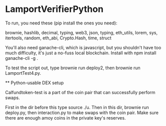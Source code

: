 # LamportVerifierPython

To run, you need these (pip install the ones you need):

brownie, hashlib, decimal, typing, web3, json, typing, eth_utils, lorem, sys, itertools, random, eth_abi, Crypto.Hash, time, struct

You'll also need ganache-cli, which is javascript, but you shouldn't have too much difficulty, it's just a no-fuss local blockchain. 
Install with npm install ganache-cli -g .

To test the script out, type brownie run deploy2, then brownie run LamportTest4.py.

**
Python-usable DEX setup

Calfundtoken-test is a part of the coin pair that can successfully perform swaps.


First in the dir before this type source ./u. Then in this dir, brownie run deploy.py, then interaction.py to make swaps with the coin pair. Make sure there are enough amoy coins in the private key's reserves.

